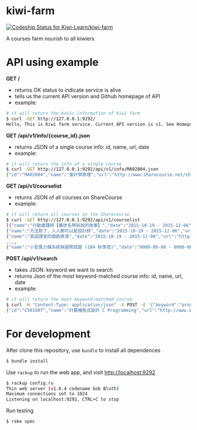 # kiwi-farm
[ ![Codeship Status for Kiwi-Learn/kiwi-farm](https://codeship.com/projects/a23b58c0-5dc5-0133-8052-3a8f5e5e1065/status?branch=master)](https://codeship.com/projects/111139)


A courses farm nourish to all kiwiers

# API using example

**GET /**
- returns OK status to indicate service is alive
- tells us the current API version and Github homepage of API
- example:
```sh
# it will return the basic information of Kiwi farm
$ curl -GET http://127.0.0.1:9292/
Hello, This is Kiwi farm service. Current API version is v1. See Homepage at <a href="https://github.com/Kiwi-Learn/kiwi-farm">Github repo</a>
```


**GET /api/v1/info/{course_id}.json**
- returns JSON of a single course info: id, name, url, date
- example:
```sh
# it will return the info of a single course
$ curl -GET http://127.0.0.1:9292/api/v1/info/MA02004.json
{"id":"MA02004","name":"會計學原理","url":"http://www.sharecourse.net/sharecourse/course/view/courseInfo/352","date":"2015-10-12 - 2015-01-31"}
```


**GET /api/v1/courselist**
- returns JSON of all courses on ShareCourse
- example:
```sh
# it will return all courses on the Sharecourse
$ curl -GET http://127.0.0.1:9292/api/v1/courselist
[{"name":"行動磨課師【曠世名琴訴說的故事】","date":"2015-10-19 - 2015-12-06","url":"http://www.sharecourse.net/sharecourse/course/view/courseInfo/681","id":"AO35004"},
{"name":"方法對了，人人都可以是設計師","date":"2015-10-19 - 2015-12-06","url":"http://www.sharecourse.net/sharecourse/course/view/courseInfo/700","id":"DM91002"},
{"name":"英語課室的戲劇表演","date":"2015-10-19 - 2015-12-08","url":"http://www.sharecourse.net/sharecourse/course/view/courseInfo/679","id":"WL33002"},
...,
{"name":"小型風力機系統與國際認證 (104 秋季班)","date":"0000-00-00 - 0000-00-00","url":"http://www.sharecourse.net/sharecourse/course/view/courseInfo/711","id":"EE62002"}]
```


**POST /api/v1/search**
- takes JSON: keyword we want to search
- returns Json of the most keyword-matched course info: id, name, url, date
- example:
```sh
# it will return the most keyword-matched course
$ curl -H "Content-Type: application/json" -X POST -d '{"keyword":"program"}' http://127.0.0.1:9292/api/v1/search
{"id":"CS01007","name":"計算機程式設計 C Programming","url":"http://www.sharecourse.net/sharecourse/course/view/courseInfo/25","date":"2013-09-16 - 2014-02-14"}
```


# For development

After clone this repository, use `bundle` to install all dependences

```sh
$ bundle install
```

Use `rackup` to run the web app, and visit [http://localhost:9292](http://localhost:9292/)

```sh
$ rackup config.ru
Thin web server (v1.6.4 codename Gob Bluth)
Maximum connections set to 1024
Listening on localhost:9292, CTRL+C to stop
```

Run testing

```sh
$ rake spec
```
